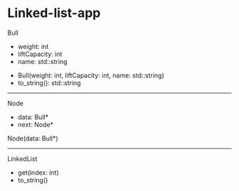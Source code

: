 # Linked-list-app
Bull
 - weight: int
 - liftCapacity: int
 - name: std::string

 + Bull(weight: int, liftCapacity: int, name: std::string)
 + to_string(): std::string
 ----

Node
 - data: Bull*
 - next: Node*

 Node(data: Bull*)

 -------

LinkedList
 
 + get(index: int)
 + to_string()
